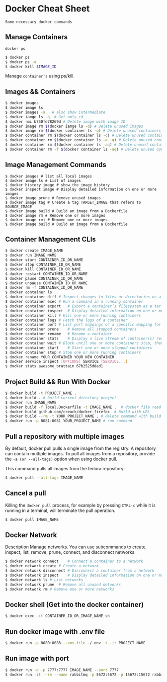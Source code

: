 # Docker Cheat Sheet
`Some necessary docker commands`


## Manage Containers

`docker ps`

```bash
$ docker ps
$ docker ps -a
$ docker kill $IMAGE_ID
```

Manage `container's` using ps/kill.


## Images && Containers
```bash
$ docker images
$ docker image ls
$ docker images -a   # also show intermediate
$ docker iamge ls -q  # Get only id
$ docker rmi b750fe78269d # Delete image with image ID
$ docker image rm $(docker iamge ls -q) # Delete unused images
$ docker image rm $(docker container ls -q) # Delete unused containers
$ docker container rm $(docker container ls -q) # Delete unused containers
$ docker container rm $(docker container ls -a -q) # Delete unused containers
$ docker container rm $(docker container ls -aq) # Delete unused containers
$ docker container rm -f $(docker container ls -aq) # Delete unused containers forcefully
```


## Image Management Commands
```basg
$ docker images # list all local images
$ docker image ls # List of images
$ docker history image # show the image history
$ docker inspect image # Display detailed information on one or more images
$ docker image prune # Remove unused images
$ docker image tag # Create a tag TARGET_IMAGE that refers to SOURCE_IMAGE
$ docker image build # Build an image from a Dockerfile
$ docker image rm # Remove one or more images
$ docker image rmi # Remove one or more images
$ docker image build # Build an image from a Dockerfile
```


## Container Management CLIs
```bash
$ docker create IMAGE_NAME
$ docker run IMAGE_NAME
$ docker start CONTAINER_ID_OR_NAME
$ docker stop CONTAINER_ID_OR_NAME
$ docker kill CONTAINER_ID_OR_NAME
$ docker restart CONTAINER_ID_OR_NAME
$ docker pause CONTAINER_ID_OR_NAME
$ docker unpause CONTAINER_ID_OR_NAME
$ docker rm -f CONTAINER_ID_OR_NAME
$ docker container ls
$ docker container diff	# Inspect changes to files or directories on a container’s filesystem
$ docker container exec	# Run a command in a running container
$ docker container export	# Export a container’s filesystem as a tar archive
$ docker container inspect	# Display detailed information on one or more containers
$ docker container kill	# Kill one or more running containers
$ docker container logs	# Fetch the logs of a container
$ docker container port	# List port mappings or a specific mapping for the container
$ docker container prune	# Remove all stopped containers
$ docker container rename	# Rename a container
$ docker container stats	# Display a live stream of container(s) resource usage statistics
$ docker container wait	# Block until one or more containers stop, then print their exit codes
$ docker container start	# Start one or more stopped containers
$ docker container stop	# Stop one or more running containers
$ docker rename YOUR_CONTAINER YOUR_NEW_CONTAINER
$ docker service inspect [OPTIONS] SERVICE [SERVICE...]
$ docker stats awesome_brattain 67b2525d8ad1
```


## Project Build && Run With Docker 
```bash
$ docker build -t PROJECT_NAME .
$ docker build . # build current directory project
$ docker run IMAGE_NAME
$ docker build -f local.Dockerfile -t IMAGE_NAME .  # docker file read from another docker file
$ docker build github.com/creack/docker-firefox  # Build with URL
$ docker build --rm -t YOUR_PROJECT_NAME . # delete command with build
$ docker run -p 8081:8081 YOUR_PROJECT_NAME # run command
```


## Pull a repository with multiple images
By default, docker pull pulls a single image from the registry. A repository can contain multiple images. To pull all images from a repository, provide the `-a (or --all-tags)` option when using docker pull.

This command pulls all images from the fedora repository:
```bash
$ docker pull --all-tags IMAGE_NAME
```


## Cancel a pull
Killing the `docker pull` process, for example by pressing `CTRL-c` while it is running in a terminal, will terminate the pull operation.
```bash
$ docker pull IMAGE_NAME
```


## Docker Network
Description
Manage networks. You can use subcommands to create, inspect, list, remove, prune, connect, and disconnect networks.
```bash
$ docker network connect	# Connect a container to a network
$ docker network create	# Create a network
$ docker network disconnect	# Disconnect a container from a network
$ docker network inspect	# Display detailed information on one or more networks
$ docker network ls	# List networks
$ docker network prune	# Remove all unused networks
$ docker network rm	# Remove one or more networks
```


## Docker shell (Get into the docker container)
```bash
$ docker exec -it CONTAINER_ID_OR_IMAGE_NAME sh
```


## Run docker image with .env file
```bash
$ docker run -p 8080:8083 --env-file ./.env -t -it PROJECT_NAME
```

## Run image with port
```bash
$ docker run -d -p 7777:7777 IMAGE_NAME --port 7777
$ docker run -it --rm --name rabbitmq -p 5672:5672 -p 15672:15672 rabbitmq:3.8-management # Example: rabbitmq image
```





































